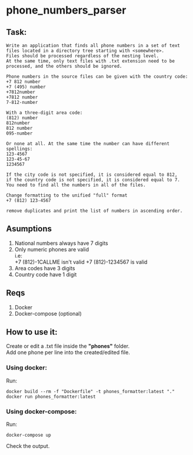 # phone_numbers_parser

## Task:

    Write an application that finds all phone numbers in a set of text files located in a directory tree starting with <somewhere>. 
    Files should be processed regardless of the nesting level. 
    At the same time, only text files with .txt extension need to be processed, and the others should be ignored.
    
    Phone numbers in the source files can be given with the country code:
    +7 812 number
    +7 (495) number
    +7812number
    +7812 number
    7-812-number
    
    With a three-digit area code:
    (812) number
    812number
    812 number
    095-number

    Or none at all. At the same time the number can have different spellings:
    123-4567
    123-45-67
    1234567
    
    If the city code is not specified, it is considered equal to 812, 
    if the country code is not specified, it is considered equal to 7.
    You need to find all the numbers in all of the files. 
    
    Change formatting to the unified "full" format
    +7 (812) 123-4567
    
    remove duplicates and print the list of numbers in ascending order.

## Asumptions  
1. National numbers always have 7 digits
2. Only numeric phones are valid  
    i.e:   
    +7 (812)-1CALLME isn't valid
    +7 (812)-1234567 is valid
3. Area codes have 3 digits
4. Country code have 1 digit

## Reqs
1. Docker
2. Docker-compose (optional)

## How to use it:
Create or edit a .txt file inside the **"phones"** folder.   
Add one phone per line into the created/edited file.

### Using docker:
Run:  

    docker build --rm -f "Dockerfile" -t phones_formatter:latest "."
    docker run phones_formatter:latest

### Using docker-compose:
Run:  

    docker-compose up

Check the output.
